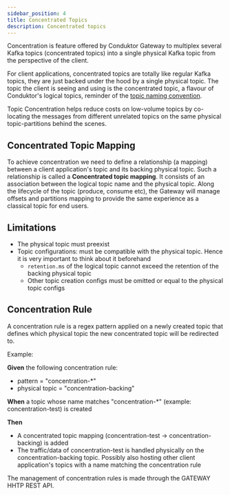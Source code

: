 ```yaml
---
sidebar_position: 4
title: Concentrated Topics
description: Concentrated topics
---
```


Concentration is feature offered by Conduktor Gateway to multiplex several Kafka topics (concentrated topics) into a single physical Kafka topic from the perspective of the client.

For client applications, concentrated topics are totally like regular Kafka topics, they are just backed under the hood by a single physical topic. The topic the client is seeing and using is the concentrated topic, a flavour of Conduktor's logical topics, reminder of the [topic naming convention](/gateway/reference/reference-docs/#topics).

Topic Concentration helps reduce costs on low-volume topics by co-locating the messages from different unrelated topics on the same physical topic-partitions behind the scenes.

## Concentrated Topic Mapping
To achieve concentration we need to define a relationship (a mapping) between a client application's topic and its backing physical topic.
Such a relationship is called a **Concentrated topic mapping**. It consists of an association between the logical topic name and the physical topic.
Along the lifecycle of the topic (produce, consume etc), the Gateway will manage offsets and partitions mapping to provide the same experience as a classical topic for end users.

## Limitations
* The physical topic must preexist
* Topic configurations: must be compatible with the physical topic. Hence it is very important to think about it beforehand
    * `retention.ms` of the logical topic cannot exceed the retention of the backing physical topic
    * Other topic creation configs must be omitted or equal to the physical topic configs

## Concentration Rule
A concentration rule is a regex pattern applied on a newly created topic that defines which physical topic the new concentrated topic will be redirected to.

Example:

**Given** the following concentration rule:
* pattern = "concentration-*"
* physical topic = "concentration-backing"

**When** a topic whose name matches "concentration-*" (example: concentration-test) is created

**Then**
* A concentrated topic mapping (concentration-test → concentration-backing)  is added
* The traffic/data of concentration-test is handled physically on the concentration-backing topic. Possibly also hosting other client application's topics with a name matching the concentration rule

The management of concentration rules is made through the GATEWAY HHTP REST API.